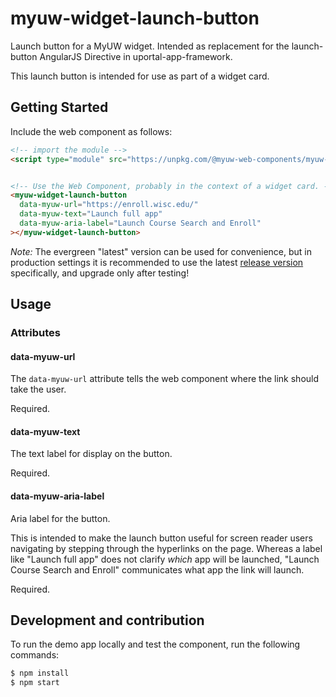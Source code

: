 # myuw-widget-launch-button

Launch button for a MyUW widget. Intended as replacement for the launch-button AngularJS Directive in uportal-app-framework.

This launch button is intended for use as part of a widget card.

## Getting Started

Include the web component as follows:

```html
<!-- import the module -->
<script type="module" src="https://unpkg.com/@myuw-web-components/myuw-widget-launch-button@latest/dist/myuw-widget-launch-button.min.mjs"></script>


<!-- Use the Web Component, probably in the context of a widget card. -->
<myuw-widget-launch-button
  data-myuw-url="https://enroll.wisc.edu/"
  data-myuw-text="Launch full app"
  data-myuw-aria-label="Launch Course Search and Enroll"
></myuw-widget-launch-button>
```

_Note:_ The evergreen "latest" version can be used for convenience, but in production settings it is recommended to use the latest [release version](https://github.com/myuw-web-components/myuw-widget-launch-button/releases) specifically, and upgrade only after testing!

## Usage

### Attributes

#### data-myuw-url

The `data-myuw-url` attribute tells the web component where the link should take the user.

Required.

#### data-myuw-text

The text label for display on the button.

Required.

#### data-myuw-aria-label

Aria label for the button.

This is intended to make the launch button useful for screen reader users navigating by stepping through the hyperlinks on the page. Whereas a label like "Launch full app" does not clarify *which* app will be launched, "Launch Course Search and Enroll" communicates what app the link will launch.

Required.

## Development and contribution

To run the demo app locally and test the component, run the following commands:

```bash
$ npm install
$ npm start
```
